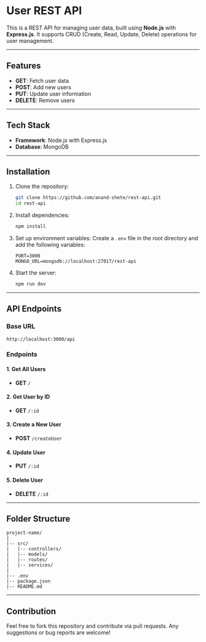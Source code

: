 # User REST API

This is a REST API for managing user data, built using **Node.js** with **Express.js**. It supports CRUD (Create, Read, Update, Delete) operations for user management.

---

## Features
- **GET**: Fetch user data
- **POST**: Add new users
- **PUT**: Update user information
- **DELETE**: Remove users

---

## Tech Stack
- **Framework**: Node.js with Express.js
- **Database**: MongoDB 

---

## Installation

1. Clone the repository:
    ```bash
    git clone https://github.com/anand-shete/rest-api.git
    cd rest-api
    ```

2. Install dependencies:
    ```bash
    npm install
    ```

3. Set up environment variables:
    Create a `.env` file in the root directory and add the following variables:
    ```env
    PORT=3000
    MONGO_URL=mongodb://localhost:27017/rest-api
    ```

4. Start the server:
    ```bash
    npm run dev
    ```

---

## API Endpoints

### **Base URL**
```
http://localhost:3000/api
```

### **Endpoints**

#### 1. **Get All Users**
- **GET** `/`

#### 2. **Get User by ID**
- **GET** `/:id`

#### 3. **Create a New User**
- **POST** `/createUser`

#### 4. **Update User**
- **PUT** `/:id`

#### 5. **Delete User**
- **DELETE** `/:id`

---

## Folder Structure
```
project-name/
|
|-- src/
|   |-- controllers/
|   |-- models/
|   |-- routes/
|   |-- services/
|
|-- .env
|-- package.json
|-- README.md
```

---

## Contribution
Feel free to fork this repository and contribute via pull requests. Any suggestions or bug reports are welcome!
